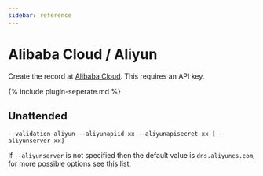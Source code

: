 ```yaml
---
sidebar: reference
---
```


# Alibaba Cloud / Aliyun 
Create the record at [Alibaba Cloud](https://www.alibabacloud.com/). This requires an API key.

{% include plugin-seperate.md %}

## Unattended 
`--validation aliyun --aliyunapiid xx --aliyunapisecret xx [--aliyunserver xx]`

If `--aliyunserver` is not specified then the default value is `dns.aliyuncs.com`, for more possible options see [this list](https://api.aliyun.com/product/Alidns).
